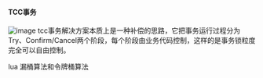 #### TCC事务
![image](http://note.youdao.com/noteshare?id=577647bff1e4e58a8a4bf6d8bf7dc720&sub=03B4B20B376A4C07BA8CC02C1263BC0C)
tcc事务解决方案本质上是一种补偿的思路，它把事务运行过程分为Try、Confirm/Cancel两个阶段，每个阶段由业务代码控制，这样的是事务锁粒度完全可以自由控制。

lua
漏桶算法和令牌桶算法